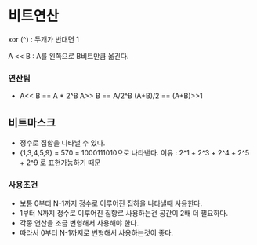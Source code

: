 # 비트연산 

xor (^) : 두개가 반대면 1

A << B : A를 왼쪽으로 B비트만큼 옮긴다. 

### 연산팁

- A<< B == A * 2^B
  A>> B == A/2^B
  (A+B)/2 == (A+B)>>1


## 비트마스크 

- 정수로 집합을 나타낼 수 있다. 
- {1,3,4,5,9} = 570 = 1000111010으로 나타낸다. 
  이유 : 2^1 + 2^3 + 2^4 + 2^5 + 2^9 로 표현가능하기 때문

### 사용조건 

- 보통 0부터 N-1까지 정수로 이루어진 집하을 나타낼때 사용한다. 
- 1부터 N까지 정수로 이루어진 집항르 사용하는건 공간이 2배 더 필요하다.
- 각종 연산을 조금 변형해서 사용해야 한다. 
- 따라서 0부터 N-1까지로 변형해서 사용하는것이 좋다. 

